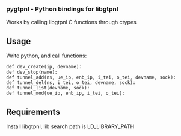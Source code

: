 ### pygtpnl - Python bindings for libgtpnl

Works by calling libgtpnl C functions through ctypes

## Usage

Write python, and call functions:

``` shell
def dev_create(ip, devname):
def dev_stop(name):
def tunnel_add(ns, ue_ip, enb_ip, i_tei, o_tei, devname, sock):
def tunnel_del(ns, i_tei, o_tei, devname, sock):
def tunnel_list(devname, sock):
def tunnel_mod(ue_ip, enb_ip, i_tei, o_tei):
```

## Requirements

Install libgtpnl, lib search path is LD_LIBRARY_PATH
